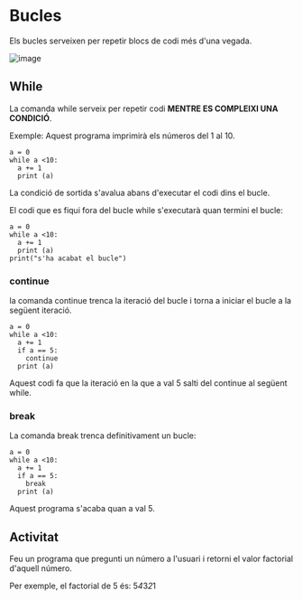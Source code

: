 # Bucles

Els bucles serveixen per repetir blocs de codi més d'una vegada.

![image](https://github.com/XaSaFa/IntroduccioProgramacio/assets/110727546/b572db59-a11a-4114-a02a-56c58938bf54)

## While

La comanda while serveix per repetir codi **MENTRE ES COMPLEIXI UNA CONDICIÓ**.

Exemple: Aquest programa imprimirà els números del 1 al 10.

```
a = 0
while a <10:
  a += 1
  print (a)
```

La condició de sortida s'avalua abans d'executar el codi dins el bucle.

El codi que es fiqui fora del bucle while s'executarà quan termini el bucle:

```
a = 0
while a <10:
  a += 1
  print (a)
print("s'ha acabat el bucle")
```

### continue

la comanda continue trenca la iteració del bucle i torna a iniciar el bucle a la següent iteració.

```
a = 0
while a <10:
  a += 1
  if a == 5:
    continue
  print (a)
```

Aquest codi fa que la iteració en la que a val 5 salti del continue al següent while.

### break

La comanda break trenca definitivament un bucle:

```
a = 0
while a <10:
  a += 1
  if a == 5:
    break
  print (a)
```

Aquest programa s'acaba quan a val 5.


## Activitat

Feu un programa que pregunti un número a l'usuari i retorni el valor factorial d'aquell número.

Per exemple, el factorial de 5 és: 5*4*3*2*1
